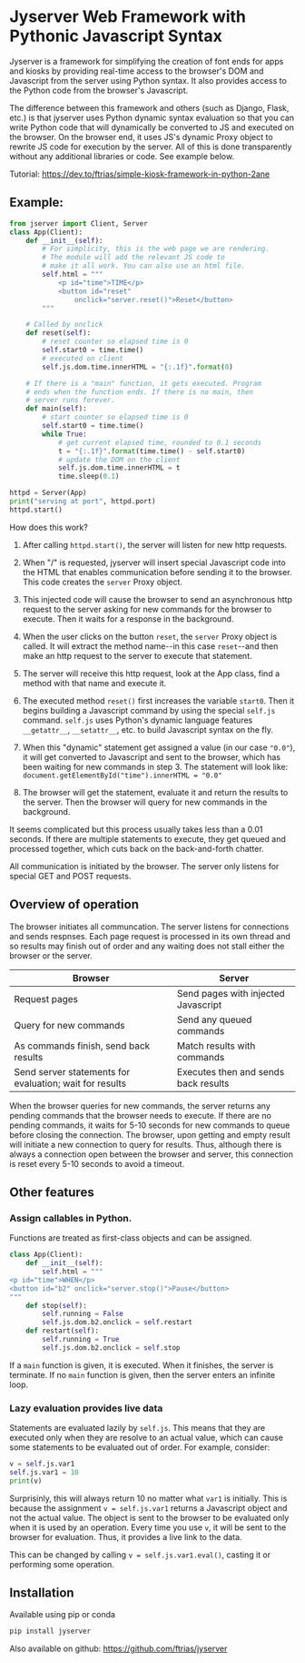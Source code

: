 # Jyserver Web Framework with Pythonic Javascript Syntax

Jyserver is a framework for simplifying the creation of font ends
for apps and kiosks by providing real-time access to the browser's DOM and 
Javascript from the server using Python syntax. It also
provides access to the Python code from the browser's Javascript.

The difference between this framework and others (such as Django,
Flask, etc.) is that jyserver uses Python dynamic syntax evaluation
so that you can write Python code that will dynamically be converted
to JS and executed on the browser. On the browser end,
it uses JS's dynamic Proxy object to rewrite JS code for execution by
the server. All of this is done transparently without any additional
libraries or code. See example below.

Tutorial: https://dev.to/ftrias/simple-kiosk-framework-in-python-2ane

## Example:

```python
from jserver import Client, Server
class App(Client):
    def __init__(self):
        # For simplicity, this is the web page we are rendering. 
        # The module will add the relevant JS code to 
        # make it all work. You can also use an html file.
        self.html = """
            <p id="time">TIME</p>
            <button id="reset" 
                onclick="server.reset()">Reset</button>
        """

    # Called by onclick
    def reset(self):
        # reset counter so elapsed time is 0
        self.start0 = time.time()
        # executed on client
        self.js.dom.time.innerHTML = "{:.1f}".format(0)

    # If there is a "main" function, it gets executed. Program
    # ends when the function ends. If there is no main, then
    # server runs forever.
    def main(self):
        # start counter so elapsed time is 0
        self.start0 = time.time()
        while True:
            # get current elapsed time, rounded to 0.1 seconds
            t = "{:.1f}".format(time.time() - self.start0)
            # update the DOM on the client
            self.js.dom.time.innerHTML = t
            time.sleep(0.1)

httpd = Server(App)
print("serving at port", httpd.port)
httpd.start()
```

How does this work?

1. After calling `httpd.start()`, the server will listen for new http requests.

2. When "/" is requested, jyserver will insert special Javascript code into the HTML that enables communication before sending it to the browser. This code creates the `server` Proxy object.

3. This injected code will cause the browser to send an asynchronous http request to the server asking for new commands for the browser to execute. Then it waits for a response in the background.

4. When the user clicks on the button `reset`, the `server` Proxy object is called. It will extract the method name--in this case `reset`--and then make an http request to the server to execute that statement. 

5. The server will receive this http request, look at the App class, find a method with that name and execute it.

6. The executed method `reset()` first increases the variable `start0`. Then it begins building a Javascript command by using the special `self.js` command. `self.js` uses Python's dynamic language features `__getattr__`, `__setattr__`, etc. to build Javascript syntax on the fly. 

7. When this "dynamic" statement get assigned a value (in our case `"0.0"`), it will get converted to Javascript and sent to the browser, which has been waiting for new commands in step 3. The statement will look like: `document.getElementById("time").innerHTML = "0.0"`

8. The browser will get the statement, evaluate it and return the results to the server. Then the browser will query for new commands in the background.

It seems complicated but this process usually takes less than a 0.01 seconds. If there are multiple statements to execute, they get queued and processed together, which cuts back on the back-and-forth chatter.

All communication is initiated by the browser. The server only listens for special GET and POST requests.

## Overview of operation

The browser initiates all communcation. The server listens for connections and sends
respnses. Each page request is processed in its own thread and so results may finish
out of order and any waiting does not stall either the browser or the server.

| Browser   |   Server  |
|-----------|-----------|
| Request pages |  Send pages with injected Javascript |
| Query for new commands | Send any queued commands |
| As commands finish, send back results | Match results with commands |
| Send server statements for evaluation; wait for results |  Executes then and sends back results |

When the browser queries for new commands, the server returns any pending commands that the
browser needs to execute. If
there are no pending commands, it waits for 5-10 seconds for new commands to queue
before closing the connection. The
browser, upon getting and empty result will initiate a new connection to query for
results. Thus, although there is always a connection open between the browser and server,
this connection is reset every 5-10 seconds to avoid a timeout.

## Other features

### Assign callables in Python. 

Functions are treated as first-class objects and can be assigned.

```python
class App(Client):
    def __init__(self):
        self.html = """
<p id="time">WHEN</p>
<button id="b2" onclick="server.stop()">Pause</button>
"""
    def stop(self):
        self.running = False
        self.js.dom.b2.onclick = self.restart
    def restart(self):
        self.running = True
        self.js.dom.b2.onclick = self.stop
```

If a `main` function is given, it is executed. When it finishes, the server is terminate. If no `main` function is given, then the server
enters an infinite loop.

### Lazy evaluation provides live data

Statements are evaluated lazily by `self.js`. This means that they are
executed only when they are resolve to an actual value, which
can cause some statements to be evaluated out of order. For example,
consider:

```python
v = self.js.var1
self.js.var1 = 10
print(v)
```

Surprisinly, this will always return 10 no matter what `var1` is initially. This is because the assignment `v = self.js.var1` returns a Javascript object and not the actual value. 
The object is sent to the browser to be evaluated 
only when it is used by an operation. 
Every time you use `v`, it will be sent to
the browser for evaluation. Thus, it provides a live link to the data.

This can be changed by calling `v = self.js.var1.eval()`, casting it or performing some operation.

## Installation

Available using pip or conda

```bash
pip install jyserver
```

Also available on github: https://github.com/ftrias/jyserver
